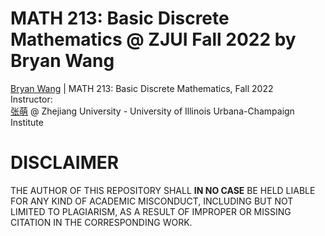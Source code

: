 # MATH 213: Basic Discrete Mathematics @ ZJUI Fall 2022 by Bryan Wang
[Bryan Wang](https://github.com/Wang-Boyao) | MATH 213: Basic Discrete Mathematics, Fall 2022  
Instructor:   
[张萌](https://zjui.intl.zju.edu.cn/node/1651) @ Zhejiang University - University of Illinois Urbana-Champaign Institute 

# DISCLAIMER
THE AUTHOR OF THIS REPOSITORY SHALL **IN NO CASE** BE HELD LIABLE FOR ANY KIND OF ACADEMIC MISCONDUCT, INCLUDING BUT NOT LIMITED TO PLAGIARISM, AS A RESULT OF IMPROPER OR MISSING CITATION IN THE CORRESPONDING WORK.
